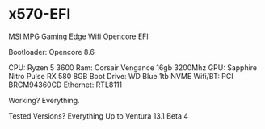# x570-EFI
MSI MPG Gaming Edge Wifi Opencore EFI

Bootloader: Opencore 8.6

CPU: Ryzen 5 3600
Ram: Corsair Vengance 16gb 3200Mhz
GPU: Sapphire Nitro Pulse RX 580 8GB
Boot Drive: WD Blue 1tb NVME 
Wifi/BT: PCI BRCM94360CD 
Ethernet: RTL8111 

Working? 
Everything.

Tested Versions?
Everything Up to Ventura 13.1 Beta 4

